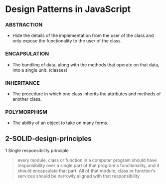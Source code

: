 # Design Patterns in JavaScript

### ABSTRACTION
- Hide the details of the implementation from the user of the class and only expose the functionality to the user of the class.

### ENCAPSULATION
- The bundling of data, along with the methods that operate on that data, into a single unit. (classes)

### INHERITANCE
- The procedure in which one class inherits the attributes and methods of another class.

### POLYMORPHISM
- The ability of an object to take on many forms.

## 2-SOLID-design-principles
1 Single responsibility principle
> every module, class or function in a computer program should have responsibility over a single part of that program's functionality, and it should encapsulate that part. All of that module, class or function's services should be narrowly aligned with that responsibility